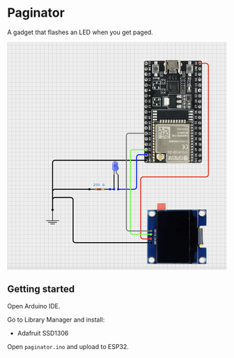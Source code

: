 # Paginator

A gadget that flashes an LED when you get paged.

![Paginator circuit diagram](./docs/diagram.png)

## Getting started

Open Arduino IDE.

Go to Library Manager and install:
- Adafruit SSD1306

Open `paginator.ino` and upload to ESP32.